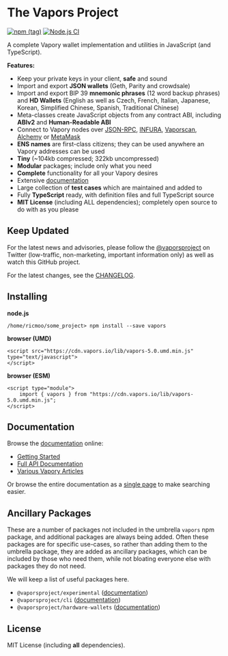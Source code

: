The Vapors Project
==================

[![npm (tag)](https://img.shields.io/npm/v/vapors)](https://www.npmjs.com/package/vapors)
[![Node.js CI](https://github.com/vaporsjs/vapors.js/workflows/Node.js%20CI/badge.svg?branch=vapors-v5-beta)](https://github.com/vaporsjs/vapors.js/actions?query=workflow%3A%22Node.js+CI%22)

A complete Vapory wallet implementation and utilities in JavaScript (and TypeScript).

**Features:**

- Keep your private keys in your client, **safe** and sound
- Import and export **JSON wallets** (Geth, Parity and crowdsale)
- Import and export BIP 39 **mnemonic phrases** (12 word backup phrases) and **HD Wallets** (English as well as Czech, French, Italian, Japanese, Korean, Simplified Chinese, Spanish, Traditional Chinese)
- Meta-classes create JavaScript objects from any contract ABI, including **ABIv2** and **Human-Readable ABI**
- Connect to Vapory nodes over [JSON-RPC](https://github.com/vaporyco/wiki/wiki/JSON-RPC), [INFURA](https://infura.io), [Vaporscan](https://vaporscan.io), [Alchemy](https://alchemyapi.io) or [MetaMask](https://metamask.io)
- **ENS names** are first-class citizens; they can be used anywhere an Vapory addresses can be used
- **Tiny** (~104kb compressed; 322kb uncompressed)
- **Modular** packages; include only what you need
- **Complete** functionality for all your Vapory desires
- Extensive [documentation](https://docs.vapors.io/v5/)
- Large collection of **test cases** which are maintained and added to
- Fully **TypeScript** ready, with definition files and full TypeScript source
- **MIT License** (including ALL dependencies); completely open source to do with as you please


Keep Updated
------------

For the latest news and advisories, please follow the [@vaporsproject](https://twitter.com/vaporsproject)
on Twitter (low-traffic, non-marketing, important information only) as well as watch this GitHub project.

For the latest changes, see the [CHANGELOG](https://github.com/vaporsjs/vapors.js/blob/master/CHANGELOG.md).


Installing
----------

**node.js**

```
/home/ricmoo/some_project> npm install --save vapors
```

**browser (UMD)**

```
<script src="https://cdn.vapors.io/lib/vapors-5.0.umd.min.js" type="text/javascript">
</script>
```

**browser (ESM)**

```
<script type="module">
    import { vapors } from "https://cdn.vapors.io/lib/vapors-5.0.umd.min.js";
</script>
```


Documentation
-------------

Browse the [documentation](https://docs.vapors.io/v5/) online:

- [Getting Started](https://docs.vapors.io/v5/getting-started/)
- [Full API Documentation](https://docs.vapors.io/v5/api/)
- [Various Vapory Articles](https://blog.ricmoo.com/)

Or browse the entire documentation as a [single page](https://docs.vapors.io/v5/single-page/) to make searching easier.


Ancillary Packages
------------------

These are a number of packages not included in the umbrella `vapors` npm package, and
additional packages are always being added. Often these packages are for specific
use-cases, so rather than adding them to the umbrella package, they are added as
ancillary packages, which can be included by those who need them, while not bloating
everyone else with packages they do not need.

We will keep a list of useful packages here.

- `@vaporsproject/experimental` ([documentation](https://docs.vapors.io))
- `@vaporsproject/cli` ([documentation](https://docs.vapors.io))
- `@vaporsproject/hardware-wallets` ([documentation](https://docs.vapors.io))


License
-------

MIT License (including **all** dependencies).

